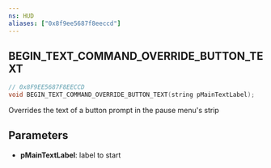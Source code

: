 ```yaml
---
ns: HUD
aliases: ["0x8f9ee5687f8eeccd"]
---
```

## BEGIN_TEXT_COMMAND_OVERRIDE_BUTTON_TEXT

```c
// 0x8F9EE5687F8EECCD
void BEGIN_TEXT_COMMAND_OVERRIDE_BUTTON_TEXT(string pMainTextLabel);
```

Overrides the text of a button prompt in the pause menu's strip


## Parameters
* **pMainTextLabel**: label to start
